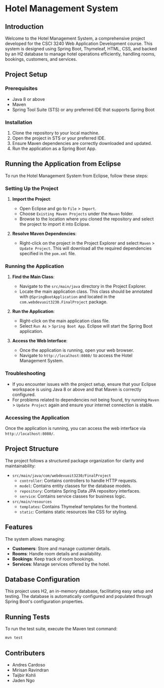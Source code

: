 # Hotel Management System

## Introduction
Welcome to the Hotel Management System, a comprehensive project developed for the CSCI 3240 Web Application Development course. This system is designed using Spring Boot, Thymeleaf, HTML, CSS, and backed by an H2 database to manage hotel operations efficiently, handling rooms, bookings, customers, and services.

## Project Setup

### Prerequisites
- Java 8 or above
- Maven
- Spring Tool Suite (STS) or any preferred IDE that supports Spring Boot

### Installation
1. Clone the repository to your local machine.
2. Open the project in STS or your preferred IDE.
3. Ensure Maven dependencies are correctly downloaded and updated.
4. Run the application as a Spring Boot App.

## Running the Application from Eclipse

To run the Hotel Management System from Eclipse, follow these steps:

### Setting Up the Project
1. **Import the Project**:
    - Open Eclipse and go to `File` > `Import`.
    - Choose `Existing Maven Projects` under the `Maven` folder.
    - Browse to the location where you cloned the repository and select the project to import it into Eclipse.

2. **Resolve Maven Dependencies**:
    - Right-click on the project in the Project Explorer and select `Maven` > `Update Project`. This will download all the required dependencies specified in the `pom.xml` file.

### Running the Application
1. **Find the Main Class**:
    - Navigate to the `src/main/java` directory in the Project Explorer.
    - Locate the main application class. This class should be annotated with `@SpringBootApplication` and located in the `com.webdevuoit3230.FinalProject` package.

2. **Run the Application**:
    - Right-click on the main application class file.
    - Select `Run As` > `Spring Boot App`. Eclipse will start the Spring Boot application.

3. **Access the Web Interface**:
    - Once the application is running, open your web browser.
    - Navigate to `http://localhost:8080/` to access the Hotel Management System.

### Troubleshooting
- If you encounter issues with the project setup, ensure that your Eclipse workspace is using Java 8 or above and that Maven is correctly configured.
- For problems related to dependencies not being found, try running `Maven` > `Update Project` again and ensure your internet connection is stable.

### Accessing the Application
Once the application is running, you can access the web interface via `http://localhost:8080/`. 

## Project Structure
The project follows a structured package organization for clarity and maintainability:

- `src/main/java/com/webdevuoit3230/FinalProject`
  - `controller`: Contains controllers to handle HTTP requests.
  - `model`: Contains entity classes for the database models.
  - `repository`: Contains Spring Data JPA repository interfaces.
  - `service`: Contains service classes for business logic.
- `src/main/resources`
  - `templates`: Contains Thymeleaf templates for the frontend.
  - `static`: Contains static resources like CSS for styling.

## Features
The system allows managing:
- **Customers**: Store and manage customer details.
- **Rooms**: Handle room details and availability.
- **Bookings**: Keep track of room bookings.
- **Services**: Manage services offered by the hotel.

## Database Configuration
This project uses H2, an in-memory database, facilitating easy setup and testing. The database is automatically configured and populated through Spring Boot's configuration properties.

## Running Tests
To run the test suite, execute the Maven test command:
```sh
mvn test
```

## Contributers
- Andres Cardoso
- Mirisan Ravindran
- Taijbir Kohli
- Jaden Ngo
